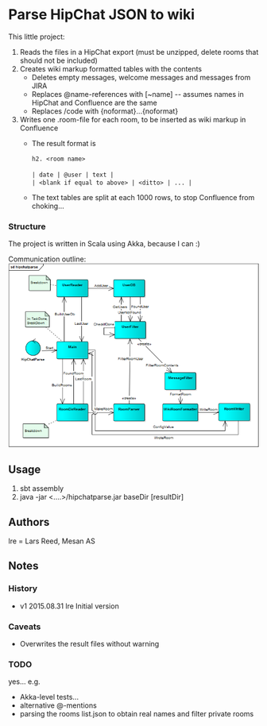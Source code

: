 # Parse HipChat JSON to wiki #
This little project:

1. Reads the files in a HipChat export (must be unzipped, delete rooms that should not be included)
2. Creates wiki markup formatted tables with the contents
    * Deletes empty messages, welcome messages and messages from JIRA
    * Replaces @name-references with [~name] -- assumes names in HipChat and Confluence are the same
    * Replaces /code with {noformat}...{noformat}
3. Writes one .room-file for each room, to be inserted as wiki markup in Confluence
    * The result format is

        ```
        h2. <room name>
        
        | date | @user | text |
        | <blank if equal to above> | <ditto> | ... |
        ```

    * The text tables are split at each 1000 rows, to stop Confluence from choking...
    
### Structure ###

The project is written in Scala using Akka, because I can :)

Communication outline:
<img src="hipchatparse.png" />

## Usage ##

1. sbt assembly
2. java -jar &lt;....&gt;/hipchatparse.jar baseDir [resultDir]

## Authors ##
lre = Lars Reed, Mesan AS

## Notes ##

### History ###
* v1 2015.08.31 lre Initial version

### Caveats ###
* Overwrites the result files without warning

### TODO ###
yes...  e.g. 

* Akka-level tests...
* alternative @-mentions
* parsing the rooms list.json to obtain real names and filter private rooms
